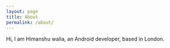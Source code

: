 ```yaml
---
layout: page
title: About
permalink: /about/
---
```


Hi, I am Himanshu walia, an Android developer, based in London.
